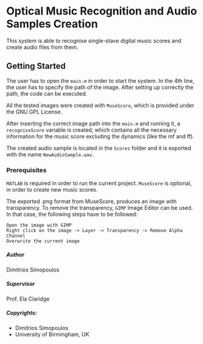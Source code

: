# Optical Music Recognition and Audio Samples Creation

This system is able to recognise single-stave digital music scores and create audio files from them.

## Getting Started

The user has to open the `main.m` in order to start the system.
In the 4th line, the user has to specify the path of the image.
After setting up correctly the path, the code can be executed.

All the tested images were created with `MuseScore`, which is provided under the GNU GPL License.

After inserting the correct image path into the `main.m` and running it, a `recogniseScore` variable is created, which contains all the necessary information for the music score excluding the dynamics (like the mf and ff).

The created audio sample is located in the `Scores` folder and it is exported with the name `NewAudioSample.wav`.

### Prerequisites

`MATLAB` is required in order to run the current project.
`MuseScore` is optional, in order to create new music scores.

The exported .png format from MuseScore, produces an image with transparency.
To remove the transparency, `GIMP` Image Editor can be used.
In that case, the following steps have to be followed:

```
Open the image with GIMP
Right click on the image -> Layer -> Transparency -> Remove Alpha Channel
Overwrite the current image
```

##### Author
Dimitrios Simopoulos

##### Supervisor
Prof. Ela Claridge

##### Copyrights: 
- Dimitrios Simopoulos
- University of Birmingham, UK
